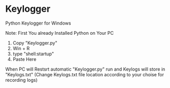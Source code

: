 # Keylogger
Python Keylogger for Windows

Note: First You already Installed Python on Your PC

1) Copy "Keylogger.py"
2) Win + R
3) type "shell:startup"
4) Paste Here

When PC will Restsrt automatic "Keylogger.py" run and Keylogs will store in "Keylogs.txt"
(Change Keylogs.txt file location according to your choise for recording logs)

